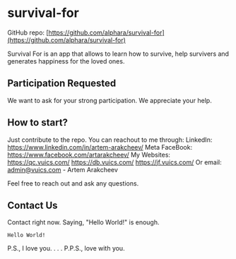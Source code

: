 # survival-for

GitHub repo: [https://github.com/alphara/survival-for](https://github.com/alphara/survival-for)

Survival For is an app that allows to learn how to survive, help survivers and generates happiness for the loved ones.

## Participation Requested

We want to ask for your strong participation. We appreciate your help.

## How to start?

Just contribute to the repo. You can reachout to me through:
LinkedIn:
https://www.linkedin.com/in/artem-arakcheev/
Meta FaceBook:
https://www.facebook.com/artarakcheev/
My Websites:
https://qc.vuics.com/
https://db.vuics.com/
https://jf.vuics.com/
Or email:
admin@vuics.com - Artem Arakcheev

Feel free to reach out and ask any questions.

## Contact Us

Contact right now. Saying, "Hello World!" is enough.

```text
Hello World!
```

P.S., I love you.
      .
      .
      .
P.P.S., love with you.
